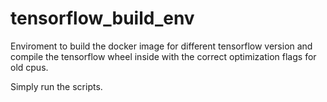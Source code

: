 # tensorflow_build_env

Enviroment to build the docker image for different tensorflow version and compile the tensorflow wheel inside with the correct optimization flags for old cpus.

Simply run the scripts.
